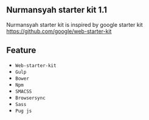 ## Nurmansyah starter kit 1.1
Nurmansyah starter kit is inspired by google starter kit https://github.com/google/web-starter-kit

## Feature
- `Web-starter-kit`
- `Gulp`
- `Bower`
- `Npm`
- `SMACSS`
- `Browsersync`
- `Sass`
- `Pug js`
